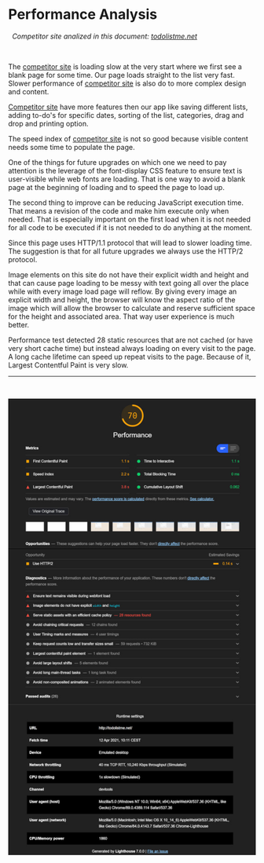 # Performance Analysis

&nbsp;
_Competitor site analized in this document: [todolistme.net](http://todolistme.net/)_

&nbsp;

The [competitor site](http://todolistme.net/) is loading slow at the very start where we first see a blank page for some time. Our page loads straight to the list very fast. Slower performance of [competitor site](http://todolistme.net/) is also do to more complex design and content.

[Competitor site](http://todolistme.net/) have more features then our app like saving different lists, adding to-do's for specific dates, sorting of the list, categories, drag and drop and printing option.

The speed index of [competitor site](http://todolistme.net/) is not so good because visible content needs some time to populate the page.

One of the things for future upgrades on which one we need to pay attention is the leverage of the font-display CSS feature to ensure text is user-visible while web fonts are loading. That is one way to avoid a blank page at the beginning of loading and to speed the page to load up.

The second thing to improve can be reducing JavaScript execution time. That means a revision of the code and make him execute only when needed. That is especially important on the first load when it is not needed for all code to be executed if it is not needed to do anything at the moment.

Since this page uses HTTP/1.1 protocol that will lead to slower loading time. The suggestion is that for all future upgrades we always use the HTTP/2 protocol.

Image elements on this site do not have their explicit width and height and that can cause page loading to be messy with text going all over the place while with every image load page will reflow. By giving every image an explicit width and height, the browser will know the aspect ratio of the image which will allow the browser to calculate and reserve sufficient space for the height and associated area. That way user experience is much better.

Performance test detected 28 static resources that are not cached (or have very short cache time) but instead always loading on every visit to the page. A long cache lifetime can speed up repeat visits to the page. Because of it, Largest Contentful Paint is very slow.

---

&nbsp;

![Creating new todos list item](images/screenshot.jpg)
